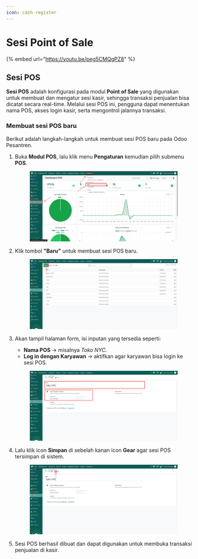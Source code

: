 ```yaml
---
icon: cash-register
---
```


# Sesi Point of Sale

{% embed url="https://youtu.be/peg5CMQgPZ8" %}

## Sesi POS

**Sesi POS** adalah konfigurasi pada modul **Point of Sale** yang digunakan untuk membuat dan mengatur sesi kasir, sehingga transaksi penjualan bisa dicatat secara real-time. Melalui sesi POS ini, pengguna dapat menentukan nama POS, akses login kasir, serta mengontrol jalannya transaksi.

### Membuat sesi POS baru

Berikut adalah langkah-langkah untuk membuat sesi POS baru pada Odoo Pesantren.

1.  Buka **Modul POS**, lalu klik menu **Pengaturan** kemudian pilih submenu **POS**.

    <figure><img src="../../../.gitbook/assets/images-66.png" alt=""><figcaption></figcaption></figure>


2.  Klik tombol **"Baru"** untuk membuat sesi POS baru.

    <figure><img src="../../../.gitbook/assets/images-67.png" alt=""><figcaption></figcaption></figure>


3.  Akan tampil halaman form, isi inputan yang tersedia seperti:

    * **Nama POS** → misalnya _Toko NYC_.
    * **Log in dengan Karyawan** → aktifkan agar karyawan bisa login ke sesi POS.

    <figure><img src="../../../.gitbook/assets/images-68.png" alt=""><figcaption></figcaption></figure>


4.  Lalu klik icon **Simpan** di sebelah kanan icon **Gear** agar sesi POS tersimpan di sistem.

    <figure><img src="../../../.gitbook/assets/images-69.png" alt=""><figcaption></figcaption></figure>


5. Sesi POS berhasil dibuat dan dapat digunakan untuk membuka transaksi penjualan di kasir.
